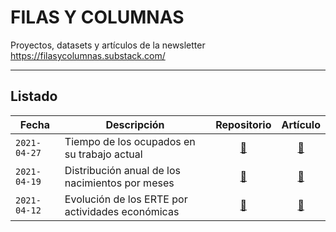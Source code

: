 # FILAS Y COLUMNAS
Proyectos, datasets y artículos de la newsletter https://filasycolumnas.substack.com/

---

## Listado

Fecha|Descripción|Repositorio|Artículo
----|-----------|:--:|:-----:
`2021-04-27`|Tiempo de los ocupados en su trabajo actual|[:link:](https://github.com/jescuderoma/filas-y-columnas/tree/main/2021-04-27_tiempo_empresa_ocupados)|[:link:](https://filasycolumnas.substack.com/p/el-auge-del-empleo-paracaidista-)
`2021-04-19`|Distribución anual de los nacimientos por meses|[:link:](https://github.com/jescuderoma/filas-y-columnas/tree/main/2021-04-19_nacimientos_por_meses)|[:link:](https://filasycolumnas.substack.com/p/los-beberonos-de-los-millennials)
`2021-04-12`|Evolución de los ERTE por actividades económicas|[:link:](https://github.com/jescuderoma/filas-y-columnas/tree/main/2021-04-12_erte-afiliados-sectores)|[:link:](https://filasycolumnas.substack.com/p/los-erte-echan-raices-en-25-sectores)
